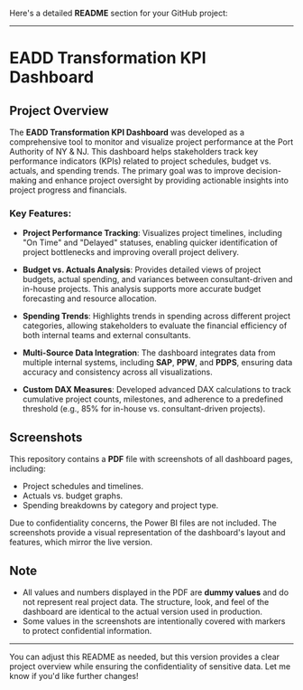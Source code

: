 Here's a detailed **README** section for your GitHub project:

---

# EADD Transformation KPI Dashboard

## Project Overview
The **EADD Transformation KPI Dashboard** was developed as a comprehensive tool to monitor and visualize project performance at the Port Authority of NY & NJ. This dashboard helps stakeholders track key performance indicators (KPIs) related to project schedules, budget vs. actuals, and spending trends. The primary goal was to improve decision-making and enhance project oversight by providing actionable insights into project progress and financials.

### Key Features:
- **Project Performance Tracking**: Visualizes project timelines, including "On Time" and "Delayed" statuses, enabling quicker identification of project bottlenecks and improving overall project delivery.
  
- **Budget vs. Actuals Analysis**: Provides detailed views of project budgets, actual spending, and variances between consultant-driven and in-house projects. This analysis supports more accurate budget forecasting and resource allocation.
  
- **Spending Trends**: Highlights trends in spending across different project categories, allowing stakeholders to evaluate the financial efficiency of both internal teams and external consultants.
  
- **Multi-Source Data Integration**: The dashboard integrates data from multiple internal systems, including **SAP**, **PPW**, and **PDPS**, ensuring data accuracy and consistency across all visualizations.

- **Custom DAX Measures**: Developed advanced DAX calculations to track cumulative project counts, milestones, and adherence to a predefined threshold (e.g., 85% for in-house vs. consultant-driven projects).

## Screenshots
This repository contains a **PDF** file with screenshots of all dashboard pages, including:
- Project schedules and timelines.
- Actuals vs. budget graphs.
- Spending breakdowns by category and project type.

Due to confidentiality concerns, the Power BI files are not included. The screenshots provide a visual representation of the dashboard's layout and features, which mirror the live version.

## Note
- All values and numbers displayed in the PDF are **dummy values** and do not represent real project data. The structure, look, and feel of the dashboard are identical to the actual version used in production.
- Some values in the screenshots are intentionally covered with markers to protect confidential information.

---

You can adjust this README as needed, but this version provides a clear project overview while ensuring the confidentiality of sensitive data. Let me know if you'd like further changes!
